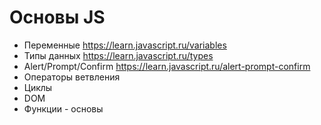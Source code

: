# Основы JS
- Переменные https://learn.javascript.ru/variables
- Типы данных https://learn.javascript.ru/types
- Alert/Prompt/Confirm https://learn.javascript.ru/alert-prompt-confirm
- Операторы ветвления
- Циклы
- DOM
- Функции - основы
